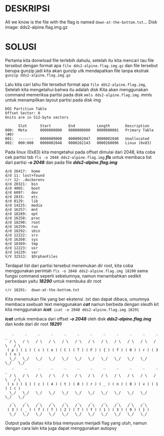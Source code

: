 # DESKRIPSI

All we know is the file with the flag is named `down-at-the-bottom.txt`... Disk image: dds2-alpine.flag.img.gz

# SOLUSI

Pertama kita donwload file terlebih dahulu, setelah itu kita mencari tau file tersebut dengan format apa ```file dds2-alpine.flag.img.gz``` dan file tersebut berupa gunzip jadi kita akan gunzip utk mendapatkan file tanpa ekstrak
```gunzip dds2-alpine.flag.img.gz```

Lalu kita cari tahu file tersebut format apa ```file dds2-alpine.flag.img```, Setelah kita mengetahui bahwa itu adalah disk
Kita akan menggunakan command memeriksa partisi pada disk ```mmls dds2-alpine.flag.img```. mmls untuk menampilkan layout partisi pada disk img
```
DOS Partition Table
Offset Sector: 0
Units are in 512-byte sectors

      Slot      Start        End          Length       Description
000:  Meta      0000000000   0000000000   0000000001   Primary Table (#0)
001:  -------   0000000000   0000002047   0000002048   Unallocated
002:  000:000   0000002048   0000262143   0000260096   Linux (0x83)
```
Pada linux (0x83) kita mengetahui pada offset dimulai dari 2048, kita coba cek partisi tsb ```fls -o 2048 dds2-alpine.flag.img```
___fls___ untuk membaca list dari partisi ___-o 2048___ dan pada file ___dds2-alpine.flag.img___
```
d/d 26417:	home
d/d 11:	lost+found
r/r 12:	.dockerenv
d/d 20321:	bin
d/d 4065:	boot
d/d 6097:	dev
d/d 2033:	etc
d/d 8129:	lib
d/d 14225:	media
d/d 16257:	mnt
d/d 18289:	opt
d/d 16258:	proc
d/d 18290:	root
d/d 16259:	run
d/d 18292:	sbin
d/d 12222:	srv
d/d 16260:	sys
d/d 18369:	tmp
d/d 12223:	usr
d/d 14229:	var
V/V 32513:	$OrphanFiles
```
Terdapat list dari partisi tersebut menemukan dir root, kita coba menggunakan perintah ```fls -o 2048 dds2-alpine.flag.img 18290```
sama fungsi command seperti sebelumnya, namun menambahkan sedikit perbedaan yaitu ___18290___ untuk membuka dir root
```
r/r 18291:	down-at-the-bottom.txt
```
Kita menemukan file yang ber ekstensi .txt dan dapat dibaca, umumnya membaca ssebuah text menggunakan ___cat___ namun berbeda dengan sleuth kit kita menggunakan ___icat___.
```icat -o 2048 dds2-alpine.flag.img 18291``` 

___icat___ untuk membaca dari offset ___-o 2048___ oleh disk ___dds2-alpine.flag.img___ dan kode dari dir root ___18291___
```
   _     _     _     _     _     _     _     _     _     _     _     _     _  
  / \   / \   / \   / \   / \   / \   / \   / \   / \   / \   / \   / \   / \ 
 ( p ) ( i ) ( c ) ( o ) ( C ) ( T ) ( F ) ( { ) ( f ) ( 0 ) ( r ) ( 3 ) ( n )
  \_/   \_/   \_/   \_/   \_/   \_/   \_/   \_/   \_/   \_/   \_/   \_/   \_/ 
   _     _     _     _     _     _     _     _     _     _     _     _     _  
  / \   / \   / \   / \   / \   / \   / \   / \   / \   / \   / \   / \   / \ 
 ( s ) ( 1 ) ( c ) ( 4 ) ( t ) ( 0 ) ( r ) ( _ ) ( n ) ( 0 ) ( v ) ( 1 ) ( c )
  \_/   \_/   \_/   \_/   \_/   \_/   \_/   \_/   \_/   \_/   \_/   \_/   \_/ 
   _     _     _     _     _     _     _     _     _     _     _  
  / \   / \   / \   / \   / \   / \   / \   / \   / \   / \   / \ 
 ( 3 ) ( _ ) ( f ) ( f ) ( 2 ) ( 7 ) ( f ) ( 1 ) ( 3 ) ( 9 ) ( } )
  \_/   \_/   \_/   \_/   \_/   \_/   \_/   \_/   \_/   \_/   \_/ 
```
Output pada diatas kita bisa menyusun menjadi flag yang utuh, namun dengan cara lain kita juga dapat menggunakan autopsy

